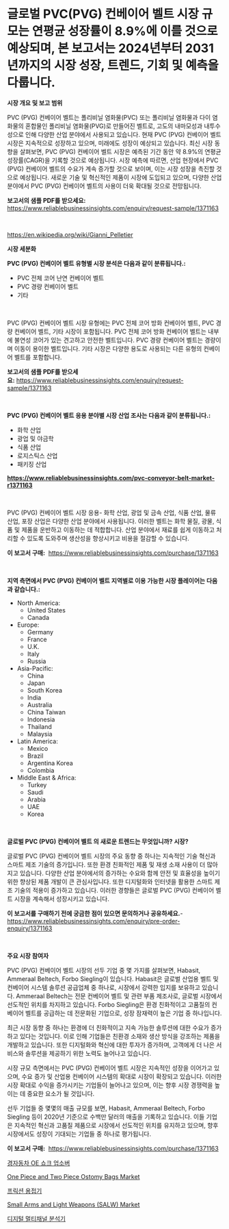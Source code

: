 <p><h1>글로벌 PVC(PVG) 컨베이어 벨트 시장 규모는 연평균 성장률이 8.9%에 이를 것으로 예상되며, 본 보고서는 2024년부터 2031년까지의 시장 성장, 트렌드, 기회 및 예측을 다룹니다.</h1></p><p><strong>시장 개요 및 보고 범위</strong></p>
<p><p>PVC (PVG) 컨베이어 벨트는 폴리비닐 염화물(PVC) 또는 폴리비닐 염화물과 다이 염화물의 혼합물인 폴리비닐 염화물(PVG)로 만들어진 벨트로, 고도의 내마모성과 내투수성으로 인해 다양한 산업 분야에서 사용되고 있습니다. 현재 PVC (PVG) 컨베이어 벨트 시장은 지속적으로 성장하고 있으며, 미래에도 성장이 예상되고 있습니다. 최신 시장 동향을 살펴보면, PVC (PVG) 컨베이어 벨트 시장은 예측된 기간 동안 약 8.9%의 연평균 성장률(CAGR)을 기록할 것으로 예상됩니다. 시장 예측에 따르면, 산업 현장에서 PVC (PVG) 컨베이어 벨트의 수요가 계속 증가할 것으로 보이며, 이는 시장 성장을 촉진할 것으로 예상됩니다. 새로운 기술 및 혁신적인 제품이 시장에 도입되고 있으며, 다양한 산업 분야에서 PVC (PVG) 컨베이어 벨트의 사용이 더욱 확대될 것으로 전망됩니다.</p></p>
<p><strong>보고서의 샘플 PDF를 받으세요:</strong> <a href="https://www.reliablebusinessinsights.com/enquiry/request-sample/1371163">https://www.reliablebusinessinsights.com/enquiry/request-sample/1371163</a></p>
<p>&nbsp;</p>
<p><a href="https://en.wikipedia.org/wiki/Gianni_Pelletier">https://en.wikipedia.org/wiki/Gianni_Pelletier</a></p>
<p><strong>시장 세분화</strong></p>
<p><strong>PVC (PVG) 컨베이어 벨트 유형별 시장 분석은 다음과 같이 분류됩니다.:</strong></p>
<p><ul><li>PVC 전체 코어 난연 컨베이어 벨트</li><li>PVC 경량 컨베이어 벨트</li><li>기타</li></ul></p>
<p>&nbsp;</p>
<p><p>PVC (PVG) 컨베이어 벨트 시장 유형에는 PVC 전체 코어 방화 컨베이어 벨트, PVC 경량 컨베이어 벨트, 기타 시장이 포함됩니다. PVC 전체 코어 방화 컨베이어 벨트는 내부에 불연성 코어가 있는 견고하고 안전한 벨트입니다. PVC 경량 컨베이어 벨트는 경량이며 이동이 용이한 벨트입니다. 기타 시장은 다양한 용도로 사용되는 다른 유형의 컨베이어 벨트를 포함합니다.</p></p>
<p><strong>보고서의 샘플 PDF를 받으세요:</strong>&nbsp;<a href="https://www.reliablebusinessinsights.com/enquiry/request-sample/1371163">https://www.reliablebusinessinsights.com/enquiry/request-sample/1371163</a></p>
<p>&nbsp;</p>
<p><strong> PVC (PVG) 컨베이어 벨트 응용 분야별 시장 산업 조사는 다음과 같이 분류됩니다.:</strong></p>
<p><ul><li>화학 산업</li><li>광업 및 야금학</li><li>식품 산업</li><li>로지스틱스 산업</li><li>패키징 산업</li></ul></p>
<p><strong><a href="https://www.reliablebusinessinsights.com/pvc-conveyor-belt-market-r1371163">https://www.reliablebusinessinsights.com/pvc-conveyor-belt-market-r1371163</a></strong></p>
<p>&nbsp;</p>
<p><p>PVC (PVG) 컨베이어 벨트 시장 응용- 화학 산업, 광업 및 금속 산업, 식품 산업, 물류 산업, 포장 산업은 다양한 산업 분야에서 사용됩니다. 이러한 벨트는 화학 물질, 광물, 식품 및 제품을 운반하고 이동하는 데 적합합니다. 산업 분야에서 재료를 쉽게 이동하고 처리할 수 있도록 도와주며 생산성을 향상시키고 비용을 절감할 수 있습니다.</p></p>
<p><strong>이 보고서 구매:</strong>&nbsp; <a href="https://www.reliablebusinessinsights.com/purchase/1371163">https://www.reliablebusinessinsights.com/purchase/1371163</a></p>
<p>&nbsp;</p>
<p><strong>지역 측면에서 PVC (PVG) 컨베이어 벨트 지역별로 이용 가능한 시장 플레이어는 다음과 같습니다.:</strong></p>
<p><ul>
    <li>
        North America:
        <ul>
            <li>United States</li>
            <li>Canada</li>
        </ul>
    </li>
    <li>
        Europe:
        <ul>
            <li>Germany</li>
            <li>France</li>
            <li>U.K.</li>
            <li>Italy</li>
            <li>Russia</li>
        </ul>
    </li>
    <li>
        Asia-Pacific:
        <ul>
            <li>China</li>
            <li>Japan</li>
            <li>South Korea</li>
            <li>India</li>
            <li>Australia</li>
            <li>China Taiwan</li>
            <li>Indonesia</li>
            <li>Thailand</li>
            <li>Malaysia</li>
        </ul>
    </li>
    <li>
        Latin America:
        <ul>
            <li>Mexico</li>
            <li>Brazil</li>
            <li>Argentina Korea</li>
            <li>Colombia</li>
        </ul>
    </li>
    <li>
        Middle East & Africa:
        <ul>
            <li>Turkey</li>
            <li>Saudi</li>
            <li>Arabia</li>
            <li>UAE</li>
            <li>Korea</li>
        </ul>
    </li>
    </ul></p>
<p>&nbsp;</p>
<p><strong>글로벌 PVC (PVG) 컨베이어 벨트 의 새로운 트렌드는 무엇입니까? 시장?</strong></p>
<p><p>글로벌 PVC (PVG) 컨베이어 벨트 시장의 주요 동향 중 하나는 지속적인 기술 혁신과 스마트 제조 기술의 증가입니다. 또한 환경 친화적인 제품 및 재생 소재 사용이 더 많아지고 있습니다. 다양한 산업 분야에서의 증가하는 수요와 함께 안전 및 효율성을 높이기 위한 향상된 제품 개발이 큰 관심사입니다. 또한 디지털화와 인터넷을 활용한 스마트 제조 기술의 적용이 증가하고 있습니다. 이러한 경향들은 글로벌 PVC (PVG) 컨베이어 벨트 시장을 계속해서 성장시키고 있습니다.</p></p>
<p><strong>이 보고서를 구매하기 전에 궁금한 점이 있으면 문의하거나 공유하세요.</strong>- <a href="https://www.reliablebusinessinsights.com/enquiry/pre-order-enquiry/1371163">https://www.reliablebusinessinsights.com/enquiry/pre-order-enquiry/1371163</a></p>
<p>&nbsp;</p>
<p><strong>주요 시장 참여자</strong></p>
<p><p>PVC (PVG) 컨베이어 벨트 시장의 선두 기업 중 몇 가지를 살펴보면, Habasit, Ammeraal Beltech, Forbo Siegling이 있습니다. Habasit은 글로벌 산업용 벨트 및 컨베이어 시스템 솔루션 공급업체 중 하나로, 시장에서 강력한 입지를 보유하고 있습니다. Ammeraal Beltech는 전문 컨베이어 벨트 및 관련 부품 제조사로, 글로벌 시장에서 선도적인 위치를 차지하고 있습니다. Forbo Siegling은 환경 친화적이고 고품질의 컨베이어 벨트를 공급하는 데 전문화된 기업으로, 성장 잠재력이 높은 기업 중 하나입니다.</p><p>최근 시장 동향 중 하나는 환경에 더 친화적이고 지속 가능한 솔루션에 대한 수요가 증가하고 있다는 것입니다. 이로 인해 기업들은 친환경 소재와 생산 방식을 강조하는 제품을 개발하고 있습니다. 또한 디지털화와 혁신에 대한 투자가 증가하며, 고객에게 더 나은 서비스와 솔루션을 제공하기 위한 노력도 늘어나고 있습니다.</p><p>시장 규모 측면에서는 PVC (PVG) 컨베이어 벨트 시장은 지속적인 성장을 이어가고 있으며, 수요 증가 및 산업용 컨베이어 시스템의 확대로 시장이 확장되고 있습니다. 이러한 시장 확대로 수익을 증가시키는 기업들이 늘어나고 있으며, 이는 향후 시장 경쟁력을 높이는 데 중요한 요소가 될 것입니다.</p><p>선두 기업들 중 몇몇의 매출 규모를 보면, Habasit, Ammeraal Beltech, Forbo Siegling 등이 2020년 기준으로 수백만 달러의 매출을 기록하고 있습니다. 이들 기업은 지속적인 혁신과 고품질 제품으로 시장에서 선도적인 위치를 유지하고 있으며, 향후 시장에서도 성장이 기대되는 기업들 중 하나로 평가됩니다.</p></p>
<p><strong>이 보고서 구매:</strong>&nbsp;&nbsp;<a href="https://www.reliablebusinessinsights.com/purchase/1371163">https://www.reliablebusinessinsights.com/purchase/1371163</a></p>
<p><p><a href="https://github.com/KellyLyncyh543964/Market-Research-Report-List-2/blob/main/2921534137075.md">경자동차 OE 쇼크 업소버</a></p><p><a href="https://issuu.com/reportprime-2/docs/one-piece-and-two-piece-ostomy-bags-market-size-20">One Piece and Two Piece Ostomy Bags Market</a></p><p><a href="https://medium.com/@basmakahin54/2024%EB%85%84%EB%B6%80%ED%84%B0-2031%EB%85%84%EA%B9%8C%EC%A7%80%EC%9D%98-%EB%A7%88%EC%B0%B0%EC%9A%A9%EC%A0%91%EA%B8%B0-%EC%8B%9C%EC%9E%A5%EC%9D%98-%EC%8B%A0%ED%9D%A5-%ED%8A%B8%EB%A0%8C%EB%93%9C%EC%99%80-%EB%AF%B8%EB%9E%98-%EC%A0%84%EB%A7%9D-7acd61ba924e">프릭션 용접기</a></p><p><a href="https://issuu.com/reportprime-2/docs/small-arms-and-light-weapons-salw-market-size-2030">Small Arms and Light Weapons (SALW) Market</a></p><p><a href="https://github.com/laholand/Market-Research-Report-List-4/blob/main/3728887137074.md">디지털 멀티채널 분석기</a></p></p>